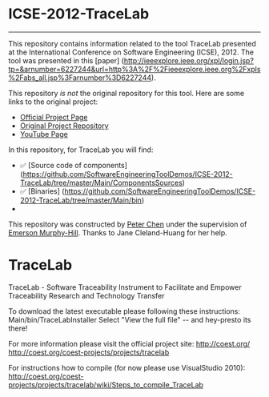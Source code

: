 # ICSE-2012-TraceLab
***
This repository contains information related to the tool TraceLab presented at the International Conference on Software Engineering (ICSE), 2012. The tool was presented in this [paper] (http://ieeexplore.ieee.org/xpl/login.jsp?tp=&arnumber=6227244&url=http%3A%2F%2Fieeexplore.ieee.org%2Fxpls%2Fabs_all.jsp%3Farnumber%3D6227244).

This repository _is not_ the original repository for this tool. Here are some links to the original project:
* [Official Project Page](http://www.coest.org/)
* [Original Project Repository](https://github.com/CoEST/TraceLab)
* [YouTube Page](https://www.youtube.com/user/coestorg)

In this repository, for TraceLab you will find:
* :white_check_mark: [Source code of components] (https://github.com/SoftwareEngineeringToolDemos/ICSE-2012-TraceLab/tree/master/Main/ComponentsSources)
* :white_check_mark: [Binaries] (https://github.com/SoftwareEngineeringToolDemos/ICSE-2012-TraceLab/tree/master/Main/bin)
* 

This repository was constructed by [Peter Chen](https://github.com/pmchen3) under the supervision of [Emerson Murphy-Hill](https://github.com/CaptainEmerson). Thanks to Jane Cleland-Huang for her help.



TraceLab
========

TraceLab - Software Traceability Instrument to Facilitate and Empower Traceability Research and Technology Transfer

To download the latest executable please following these instructions:  
Main/bin/TraceLabInstaller
Select "View the full file" -- and hey-presto its there!

For more information please visit the official project site:
http://coest.org/
http://coest.org/coest-projects/projects/tracelab

For instructions how to compile (for now please use VisualStudio 2010):
http://coest.org/coest-projects/projects/tracelab/wiki/Steps_to_compile_TraceLab
